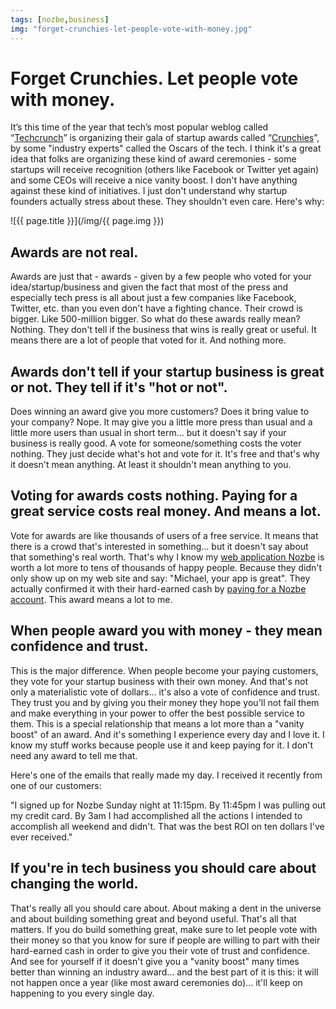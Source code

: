 ```yaml
---
tags: [nozbe,business]
img: "forget-crunchies-let-people-vote-with-money.jpg"
---
```


# Forget Crunchies. Let people vote with money.


It’s this time of the year that tech’s most popular weblog called “[Techcrunch](http://www.techcrunch.com)” is organizing their gala of startup awards called “[Crunchies](http://techcrunch.com/2011/01/07/2010-crunchies-finalists/)”, by some "industry experts" called the Oscars of the tech. I think it's a great idea that folks are organizing these kind of award ceremonies - some startups will receive recognition (others like Facebook or Twitter yet again) and some CEOs will receive a nice vanity boost. I don't have anything against these kind of initiatives. I just don't understand why startup founders actually stress about these. They shouldn't even care. Here's why:

<!--More-->

![{{ page.title }}](/img/{{ page.img }})

## Awards are not real.

Awards are just that - awards - given by a few people who voted for your idea/startup/business and given the fact that most of the press and especially tech press is all about just a few companies like Facebook, Twitter, etc. than you even don't have a fighting chance. Their crowd is bigger. Like 500-million bigger. So what do these awards really mean? Nothing. They don't tell if the business that wins is really great or useful. It means there are a lot of people that voted for it. And nothing more.

## Awards don't tell if your startup business is great or not. They tell if it's "hot or not".

Does winning an award give you more customers? Does it bring value to your company? Nope. It may give you a little more press than usual and a little more users than usual in short term... but it doesn't say if your business is really good. A vote for someone/something costs the voter nothing. They just decide what's hot and vote for it. It's free and that's why it doesn't mean anything. At least it shouldn't mean anything to you.

## Voting for awards costs nothing. Paying for a great service costs real money. And means a lot.

Vote for awards are like thousands of users of a free service. It means that there is a crowd that's interested in something... but it doesn't say about that something's real worth. That's why I know my [web application Nozbe](http://www.nozbe.com/) is worth a lot more to tens of thousands of happy people. Because they didn't only show up on my web site and say: "Michael, your app is great". They actually confirmed it with their hard-earned cash by [paying for a Nozbe account](http://www.nozbe.com/signup). This award means a lot to me.

## When people award you with money - they mean confidence and trust.

This is the major difference. When people become your paying customers, they vote for your startup business with their own money. And that's not only a materialistic vote of dollars... it's also a vote of confidence and trust. They trust you and by giving you their money they hope you'll not fail them and make everything in your power to offer the best possible service to them. This is a special relationship that means a lot more than a "vanity boost" of an award. And it's something I experience every day and I love it. I know my stuff works because people use it and keep paying for it. I don't need any award to tell me that.

Here's one of the emails that really made my day. I received it recently from one of our customers:

"I signed up for Nozbe Sunday night at 11:15pm. By 11:45pm I was pulling out my credit card. By 3am I had accomplished all the actions I intended to accomplish all weekend and didn't. That was the best ROI on ten dollars I've ever received."

## If you're in tech business you should care about changing the world.

That's really all you should care about. About making a dent in the universe and about building something great and beyond useful. That's all that matters. If you do build something great, make sure to let people vote with their money so that you know for sure if people are willing to part with their hard-earned cash in order to give you their vote of trust and confidence. And see for yourself if it doesn't give you a "vanity boost" many times better than winning an industry award... and the best part of it is this: it will not happen once a year (like most award ceremonies do)... it'll keep on happening to you every single day.  


  
  
  


  



[n]: https://michael.gratis/nozbe